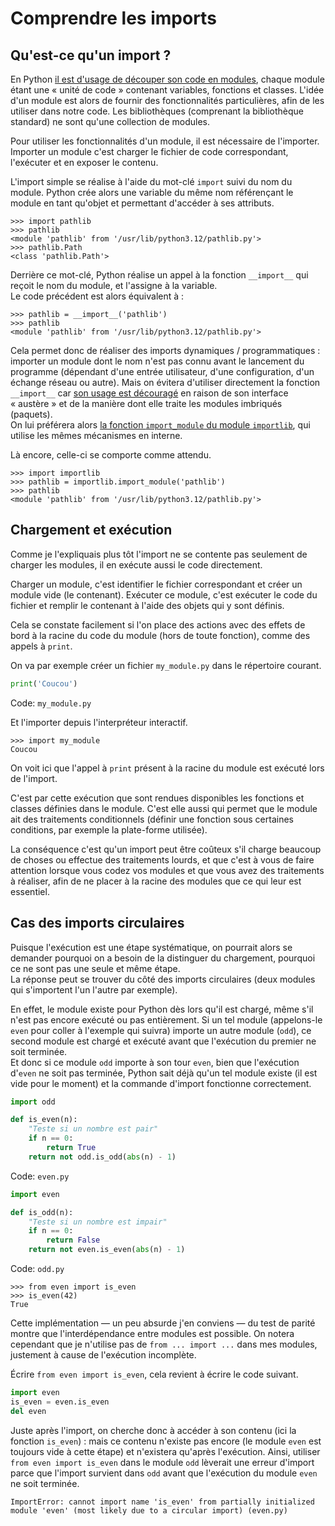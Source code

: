 # Comprendre les imports

## Qu'est-ce qu'un import ?

En Python [il est d'usage de découper son code en modules](https://zestedesavoir.com/tutoriels/2514/un-zeste-de-python/6-entrees-sorties/1-modules/), chaque module étant une « unité de code » contenant variables, fonctions et classes.
L'idée d'un module est alors de fournir des fonctionnalités particulières, afin de les utiliser dans notre code.
Les bibliothèques (comprenant la bibliothèque standard) ne sont qu'une collection de modules.

Pour utiliser les fonctionnalités d'un module, il est nécessaire de l'importer.
Importer un module c'est charger le fichier de code correspondant, l'exécuter et en exposer le contenu.

L'import simple se réalise à l'aide du mot-clé `import` suivi du nom du module.
Python crée alors une variable du même nom référençant le module en tant qu'objet et permettant d'accéder à ses attributs.

```pycon
>>> import pathlib
>>> pathlib
<module 'pathlib' from '/usr/lib/python3.12/pathlib.py'>
>>> pathlib.Path
<class 'pathlib.Path'>
```

Derrière ce mot-clé, Python réalise un appel à la fonction `__import__` qui reçoit le nom du module, et l'assigne à la variable.  
Le code précédent est alors équivalent à :

```pycon
>>> pathlib = __import__('pathlib')
>>> pathlib
<module 'pathlib' from '/usr/lib/python3.12/pathlib.py'>
```

Cela permet donc de réaliser des imports dynamiques / programmatiques : importer un module dont le nom n'est pas connu avant le lancement du programme (dépendant d'une entrée utilisateur, d'une configuration, d'un échange réseau ou autre).
Mais on évitera d'utiliser directement la fonction `__import__` car [son usage est découragé](https://docs.python.org/fr/3.13/library/functions.html#import__) en raison de son interface « austère » et de la manière dont elle traite les modules imbriqués (paquets).  
On lui préférera alors [la fonction `import_module` du module `importlib`](https://docs.python.org/fr/3.13/library/importlib.html#importlib.import_module), qui utilise les mêmes mécanismes en interne.

Là encore, celle-ci se comporte comme attendu.

```pycon
>>> import importlib
>>> pathlib = importlib.import_module('pathlib')
>>> pathlib
<module 'pathlib' from '/usr/lib/python3.12/pathlib.py'>
```

## Chargement et exécution

Comme je l'expliquais plus tôt l'import ne se contente pas seulement de charger les modules, il en exécute aussi le code directement.

Charger un module, c'est identifier le fichier correspondant et créer un module vide (le contenant).
Exécuter ce module, c'est exécuter le code du fichier et remplir le contenant à l'aide des objets qui y sont définis.

Cela se constate facilement si l'on place des actions avec des effets de bord à la racine du code du module (hors de toute fonction), comme des appels à `print`.

On va par exemple créer un fichier `my_module.py` dans le répertoire courant.

```python
print('Coucou')
```
Code: `my_module.py`

Et l'importer depuis l'interpréteur interactif.

```pycon
>>> import my_module
Coucou
```

On voit ici que l'appel à `print` présent à la racine du module est exécuté lors de l'import.

C'est par cette exécution que sont rendues disponibles les fonctions et classes définies dans le module.
C'est elle aussi qui permet que le module ait des traitements conditionnels (définir une fonction sous certaines conditions, par exemple la plate-forme utilisée).

La conséquence c'est qu'un import peut être coûteux s'il charge beaucoup de choses ou effectue des traitements lourds, et que c'est à vous de faire attention lorsque vous codez vos modules et que vous avez des traitements à réaliser, afin de ne placer à la racine des modules que ce qui leur est essentiel.

## Cas des imports circulaires

Puisque l'exécution est une étape systématique, on pourrait alors se demander pourquoi on a besoin de la distinguer du chargement, pourquoi ce ne sont pas une seule et même étape.  
La réponse peut se trouver du côté des imports circulaires (deux modules qui s'importent l'un l'autre par exemple).

En effet, le module existe pour Python dès lors qu'il est chargé, même s'il n'est pas encore exécuté ou pas entièrement.
Si un tel module (appelons-le `even` pour coller à l'exemple qui suivra) importe un autre module (`odd`), ce second module est chargé et exécuté avant que l'exécution du premier ne soit terminée.  
Et donc si ce module `odd` importe à son tour `even`, bien que l'exécution d'`even` ne soit pas terminée, Python sait déjà qu'un tel module existe (il est vide pour le moment) et la commande d'import fonctionne correctement.

```python
import odd

def is_even(n):
    "Teste si un nombre est pair"
    if n == 0:
        return True
    return not odd.is_odd(abs(n) - 1)
```
Code: `even.py`

```python
import even

def is_odd(n):
    "Teste si un nombre est impair"
    if n == 0:
        return False
    return not even.is_even(abs(n) - 1)
```
Code: `odd.py`

```pycon
>>> from even import is_even
>>> is_even(42)
True
```

Cette implémentation — un peu absurde j'en conviens — du test de parité montre que l'interdépendance entre modules est possible.
On notera cependant que je n'utilise pas de `from ... import ...` dans mes modules, justement à cause de l'exécution incomplète.

Écrire `from even import is_even`, cela revient à écrire le code suivant.

```python
import even
is_even = even.is_even
del even
```

Juste après l'import, on cherche donc à accéder à son contenu (ici la fonction `is_even`) : mais ce contenu n'existe pas encore (le module `even` est toujours vide à cette étape) et n'existera qu'après l'exécution.
Ainsi, utiliser `from even import is_even` dans le module `odd` lèverait une erreur d'import parce que l'import survient dans `odd` avant que l'exécution du module `even` ne soit terminée.

```pycon
ImportError: cannot import name 'is_even' from partially initialized module 'even' (most likely due to a circular import) (even.py)
```
